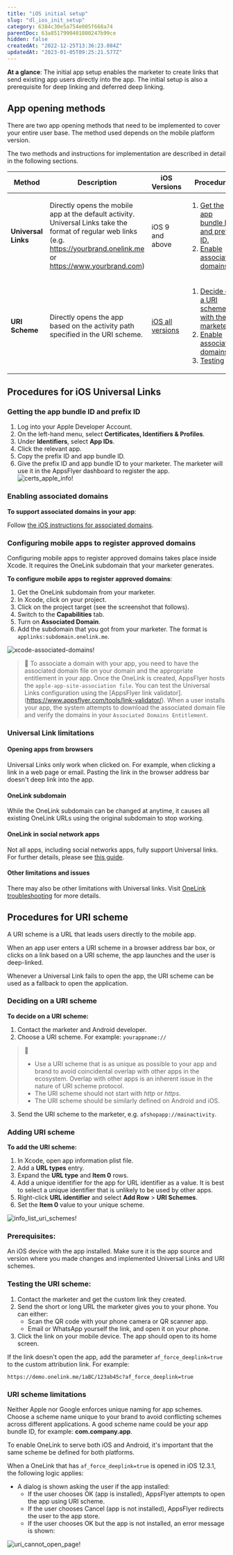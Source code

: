 ```yaml
---
title: "iOS initial setup"
slug: "dl_ios_init_setup"
category: 6384c30e5a754e005f668a74
parentDoc: 63a8517990401800247b99ce
hidden: false
createdAt: "2022-12-25T13:36:23.084Z"
updatedAt: "2023-01-05T09:25:21.577Z"
---
```

**At a glance**: The initial app setup enables the marketer to create links that send existing app users directly into the app. The initial setup is also a prerequisite for deep linking and deferred deep linking.

## App opening methods

There are two app opening methods that need to be implemented to cover your entire user base. The method used depends on the mobile platform version.

The two methods and instructions for implementation are described in detail in the following sections.

| Method | Description | iOS Versions | Procedure |
| --- | --- | --- | --- |
|**Universal Links**|Directly opens the mobile app at the default activity. Universal Links take the format of regular web links (e.g. https://yourbrand.onelink.me or https://www.yourbrand.com)|iOS 9 and above|<ol><li>[Get the app bundle ID and prefix ID.](#getting-the-app-bundle-id-and-prefix-id)</li><li> [Enable associated domains.](#enabling-associated-domains)</li></ol>|
|**URI Scheme**|Directly opens the app based on the activity path specified in the URI scheme.|[iOS all versions](https://support.appsflyer.com/hc/en-us/articles/115002366466)|<ol><li>[Decide on a URI scheme with the marketer.](#deciding-on-a-uri-scheme)</li><li> [Enable associated domains.](#adding-uri-scheme)</li><li>[Testing](#testing-the-uri-scheme)</li></ol>

## Procedures for iOS Universal Links

### Getting the app bundle ID and prefix ID

1. Log into your Apple Developer Account.
2. On the left-hand menu, select **Certificates, Identifiers & Profiles**.
3. Under **Identifiers**, select **App IDs**.
4. Click the relevant app.
5. Copy the prefix ID and app bundle ID.
6. Give the prefix ID and app bundle ID to your marketer.
The marketer will use it in the AppsFlyer dashboard to register the app.
![certs_apple_info!](https://files.readme.io/6b67004-certs_apple_info.png "certs_apple_info")

### Enabling associated domains

**To support associated domains in your app**:

Follow [the iOS instructions for associated domains](https://developer.apple.com/documentation/safariservices/supporting_associated_domains_in_your_app). 

### Configuring mobile apps to register approved domains
Configuring mobile apps to register approved domains takes place inside Xcode. It requires the OneLink subdomain that your marketer generates.

**To configure mobile apps to register approved domains**:

1. Get the OneLink subdomain from your marketer.
2. In Xcode, click on your project.
3. Click on the project target (see the screenshot that follows).
4. Switch to the **Capabilities** tab.
5. Turn on **Associated Domain**.
6. Add the subdomain that you got from your marketer.
    The format is `applinks:subdomain.onelink.me`.

![xcode-associated-domains!](https://files.readme.io/ed37397-xcode-associated-domains.png "xcode-associated-domains")

> 📘
> To associate a domain with your app, you need to have the associated domain file on your domain and the appropriate entitlement in your app. Once the OneLink is created, AppsFlyer hosts the `apple-app-site-association file`. You can test the Universal Links configuration using the [AppsFlyer link validator].(https://www.appsflyer.com/tools/link-validator/). 
> When a user installs your app, the system attempts to download the associated domain file and verify the domains in your `Associated Domains Entitlement`.

### Universal Link limitations

#### Opening apps from browsers
Universal Links only work when clicked on. For example, when clicking a link in a web page or email. Pasting the link in the browser address bar doesn't deep link into the app.

#### OneLink subdomain
While the OneLink subdomain can be changed at anytime, it causes all existing OneLink URLs using the original subdomain to stop working.

#### OneLink in social network apps
Not all apps, including social networks apps, fully support Universal links. For further details, please see [this guide](https://support.appsflyer.com/hc/en-us/articles/207032246-OneLink-Basic-Setup-Guide#partners-onelink-social-apps).

#### Other limitations and issues
There may also be other limitations with Universal links. Visit [OneLink troubleshooting](https://support.appsflyer.com/hc/en-us/articles/360014821438) for more details.

## Procedures for URI scheme
A URI scheme is a URL that leads users directly to the mobile app. 

When an app user enters a URI scheme in a browser address bar box, or clicks on a link based on a URI scheme, the app launches and the user is deep-linked.

Whenever a Universal Link fails to open the app, the URI scheme can be used as a fallback to open the application.

### Deciding on a URI scheme

**To decide on a URI scheme:**
1. Contact the marketer and Android developer. 
2. Choose a URI scheme. For example: `yourappname://`

> 📘
> - Use a URI scheme that is as unique as possible to your app and brand to avoid coincidental overlap with other apps in the ecosystem. Overlap with other apps is an inherent issue in the nature of URI scheme protocol.
> - The URI scheme should not start with *http* or *https*.
> - The URI scheme should be similarly defined on Android and iOS.

3. Send the URI scheme to the marketer, e.g. `afshopapp://mainactivity`.

### Adding URI scheme

**To add the URI scheme:**

1. In Xcode, open app information plist file.
2. Add a **URL types** entry.
3. Expand the **URL type** and **Item 0** rows.
4. Add a unique identifier for the app for URL identifier as a value. 
It is best to select a unique identifier that is unlikely to be used by other apps.
5. Right-click **URL identifier** and select **Add Row** > **URI Schemes**.
6. Set the **Item 0** value to your unique scheme.


![info_list_uri_schemes!](https://files.readme.io/569ae8d-info_list_uri_schemes.png "info_list_uri_schemes")

### Prerequisites:

An iOS device with the app installed. Make sure it is the app source and version where you made changes and implemented Universal Links and URI schemes.

### Testing the URI scheme:

1. Contact the marketer and get the custom link they created.
2. Send the short or long URL the marketer gives you to your phone. You can either:
   - Scan the QR code with your phone camera or QR scanner app.
   - Email or WhatsApp yourself the link, and open it on your phone.
3. Click the link on your mobile device. The app should open to its home screen.

If the link doesn't open the app, add the parameter `af_force_deeplink=true` to the custom attribution link. For example:

```text
https://demo.onelink.me/1aBC/123ab45c?af_force_deeplink=true
```

### URI scheme limitations
Neither Apple nor Google enforces unique naming for app schemes. Choose a scheme name unique to your brand to avoid conflicting schemes across different applications. A good scheme name could be your app bundle ID, for example: **com.company.app**.

To enable OneLink to serve both iOS and Android, it's important that the same scheme be defined for both platforms.

When a OneLink that has `af_force_deeplink=true` is opened in iOS 12.3.1, the following logic applies:
* A dialog is shown asking the user if the app installed:
    * If the user chooses OK (app is installed), AppsFlyer attempts to open the app using URI scheme.
    * If the user chooses Cancel (app is not installed), AppsFlyer redirects the user to the app store.
    * If the user chooses OK but the app is not installed, an error message is shown:
  
![uri_cannot_open_page!](https://files.readme.io/4bdb9ef-885402320830842.XbZXy5YrCSL3FKIBZPjn_height640.png "uri_cannot_open_page")